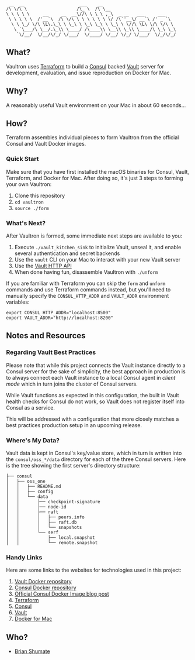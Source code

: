 
     __  __                     ___    __
    /\ \/\ \                   /\_ \  /\ \__
    \ \ \ \ \     __     __  __\//\ \ \ \ ,_\  _ __   ___     ___
     \ \ \ \ \  /'__`\  /\ \/\ \ \ \ \ \ \ \/ /\`'__\/ __`\ /' _ `\
      \ \ \_/ \/\ \L\.\_\ \ \_\ \ \_\ \_\ \ \_\ \ \//\ \L\ \/\ \/\ \
       \ `\___/\ \__/.\_\\ \____/ /\____\\ \__\\ \_\\ \____/\ \_\ \_\
        `\/__/  \/__/\/_/ \/___/  \/____/ \/__/ \/_/ \/___/  \/_/\/_/


## What?

Vaultron uses [Terraform](https://www.terraform.io/) to build a
[Consul](https://www.consul.io/) backed [Vault](https://www.vaultproject.io/)
server for development, evaluation, and issue reproduction on Docker for Mac.

## Why?

A reasonably useful Vault environment on your Mac in about 60 seconds...

## How?

Terraform assembles individual pieces to form Vaultron from the official
Consul and Vault Docker images.

### Quick Start

Make sure that you have first installed the macOS binaries for Consul, Vault,
Terraform, and Docker for Mac. After doing so, it's just 3 steps to forming
your own Vaultron:

1. Clone this repository
2. `cd vaultron`
3. `source ./form`

### What's Next?

After Vaultron is formed, some immediate next steps are available to you:


1. Execute `./vault_kitchen_sink` to initialize Vault, unseal it, and
   enable several authentication and secret backends
2. Use the `vault` CLI on your Mac to interact with your new Vault server
3. Use the [Vault HTTP API](https://www.vaultproject.io/api/index.html)
4. When done having fun, disassemble Vaultron with `./unform`

If you are familiar with Terraform you can skip the `form` and `unform`
commands and use Terraform commands instead, but you'll need to manually
specify the `CONSUL_HTTP_ADDR` and `VAULT_ADDR` environment variables:

```
export CONSUL_HTTP_ADDR="localhost:8500"
export VAULT_ADDR="http://localhost:8200"
```

## Notes and Resources

### Regarding Vault Best Practices

Please note that while this project connects the Vault instance directly to
a Consul server for the sake of simplicity, the best approach in production
is to always connect each Vault instance to a local Consul agent in
_client mode_ which in turn joins the cluster of Consul servers.

While Vault functions as expected in this configuration, the built in Vault
health checks for Consul do not work, so Vault does not register itself
into Consul as a service.

This will be addressed with a configuration that more closely matches
a best practices production setup in an upcoming release.

### Where's My Data?

Vault data is kept in Consul's key/value store, which in turn is written into
the `consul/oss_*/data` directory for each of the three Consul servers. Here
is the tree showing the first server's directory structure:

```
├── consul
│   ├── oss_one
│   │   ├── README.md
│   │   ├── config
│   │   └── data
│   │       ├── checkpoint-signature
│   │       ├── node-id
│   │       ├── raft
│   │       │   ├── peers.info
│   │       │   ├── raft.db
│   │       │   └── snapshots
│   │       └── serf
│   │           ├── local.snapshot
│   │           └── remote.snapshot
```


### Handy Links

Here are some links to the websites for technologies used in this project:

1. [Vault Docker repository](https://hub.docker.com/_/vault/)
3. [Consul Docker repository](https://hub.docker.com/_/consul/)
3. [Official Consul Docker Image blog post](https://www.hashicorp.com/blog/official-consul-docker-image/)
4. [Terraform](https://www.terraform.io/)
5. [Consul](https://www.consul.io/)
6. [Vault](https://www.vaultproject.io/)
7. [Docker for Mac](https://www.docker.com/docker-mac)

## Who?

- [Brian Shumate](http://brianshumate.com/)
